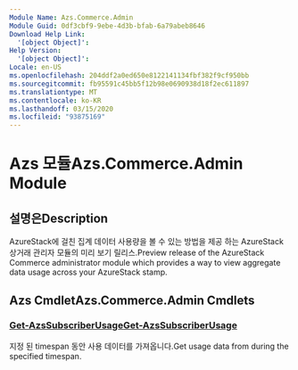 ```yaml
---
Module Name: Azs.Commerce.Admin
Module Guid: 0df3cbf9-9ebe-4d3b-bfab-6a79abeb8646
Download Help Link:
  '[object Object]': 
Help Version:
  '[object Object]': 
Locale: en-US
ms.openlocfilehash: 204ddf2a0ed650e8122141134fbf382f9cf950bb
ms.sourcegitcommit: fb95591c45bb5f12b98e0690938d18f2ec611897
ms.translationtype: MT
ms.contentlocale: ko-KR
ms.lasthandoff: 03/15/2020
ms.locfileid: "93875169"
---
```

# <span data-ttu-id="75df4-101">Azs 모듈</span><span class="sxs-lookup"><span data-stu-id="75df4-101">Azs.Commerce.Admin Module</span></span>
## <span data-ttu-id="75df4-102">설명은</span><span class="sxs-lookup"><span data-stu-id="75df4-102">Description</span></span>
<span data-ttu-id="75df4-103">AzureStack에 걸친 집계 데이터 사용량을 볼 수 있는 방법을 제공 하는 AzureStack 상거래 관리자 모듈의 미리 보기 릴리스.</span><span class="sxs-lookup"><span data-stu-id="75df4-103">Preview release of the AzureStack Commerce administrator module which provides a way to view aggregate data usage across your AzureStack stamp.</span></span> 

## <span data-ttu-id="75df4-104">Azs Cmdlet</span><span class="sxs-lookup"><span data-stu-id="75df4-104">Azs.Commerce.Admin Cmdlets</span></span>
### [<span data-ttu-id="75df4-105">Get-AzsSubscriberUsage</span><span class="sxs-lookup"><span data-stu-id="75df4-105">Get-AzsSubscriberUsage</span></span>](Get-AzsSubscriberUsage.md)
<span data-ttu-id="75df4-106">지정 된 timespan 동안 사용 데이터를 가져옵니다.</span><span class="sxs-lookup"><span data-stu-id="75df4-106">Get usage data from during the specified timespan.</span></span>

